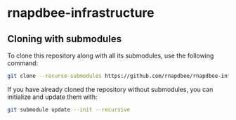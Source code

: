 # rnapdbee-infrastructure

## Cloning with submodules

To clone this repository along with all its submodules, use the following command:
```bash
git clone --recurse-submodules https://github.com/rnapdbee/rnapdbee-infrastructure.git
```

If you have already cloned the repository without submodules, you can initialize and update them with:
```bash
git submodule update --init --recursive
```
